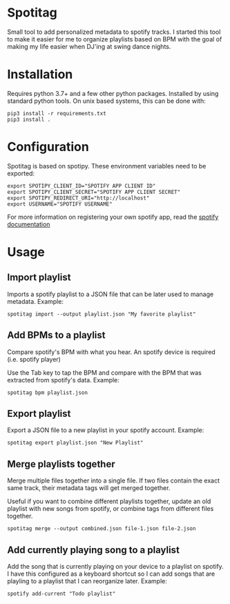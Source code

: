 Spotitag
========

Small tool to add personalized metadata to spotify tracks. I started this tool to make it easier for me to
organize playlists based on BPM with the goal of making my life easier when DJ'ing at swing dance nights.

Installation
============

Requires python 3.7+ and a few other python packages. Installed by using standard
python tools. On unix based systems, this can be done with:

    pip3 install -r requirements.txt
    pip3 install .

Configuration
=============

Spotitag is based on spotipy. These environment variables need to be exported:

    export SPOTIPY_CLIENT_ID="SPOTIFY APP CLIENT ID"
    export SPOTIPY_CLIENT_SECRET="SPOTIFY APP CLIENT SECRET"
    export SPOTIPY_REDIRECT_URI="http://localhost"
    export USERNAME="SPOTIFY USERNAME"

For more information on registering your own spotify app, read the [spotify
documentation](https://developer.spotify.com/documentation/general/guides/app-settings/#register-your-app)

Usage
=====

Import playlist
---------------

Imports a spotify playlist to a JSON file that can be later used to manage metadata. Example:

    spotitag import --output playlist.json "My favorite playlist"

Add BPMs to a playlist
----------------------

Compare spotify's BPM with what you hear. An spotify device is required (i.e. spotify player)

Use the Tab key to tap the BPM and compare with the BPM that was extracted from spotify's data. Example:

    spotitag bpm playlist.json

Export playlist
---------------

Export a JSON file to a new playlist in your spotify account. Example:

    spotitag export playlist.json "New Playlist"

Merge playlists together
------------------------

Merge multiple files together into a single file. If two files contain the exact
same track, their metadata tags will get merged together.

Useful if you want to combine different playlists together, update an old
playlist with new songs from spotify, or combine tags from different files together.

    spotitag merge --output combined.json file-1.json file-2.json

Add currently playing song to a playlist
----------------------------------------

Add the song that is currently playing on your device to a playlist on spotify. I have this configured as a
keyboard shortcut so I can add songs that are playling to a playlist that I can reorganize later. Example:

    spotify add-current "Todo playlist"
